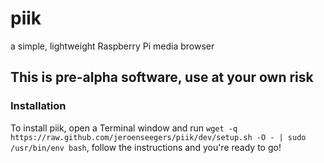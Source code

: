 # piik

a simple, lightweight Raspberry Pi media browser

## This is pre-alpha software, use at your own risk


### Installation
To install piik, open a Terminal window and run `wget -q https://raw.github.com/jeroenseegers/piik/dev/setup.sh -O - | sudo /usr/bin/env bash`, follow the instructions and you're ready to go!